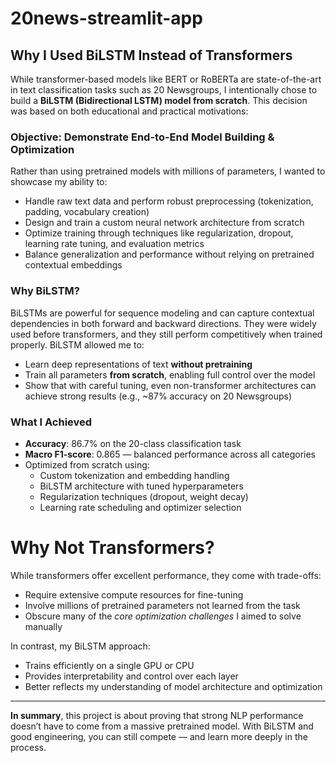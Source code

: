 # 20news-streamlit-app
## Why I Used BiLSTM Instead of Transformers

While transformer-based models like BERT or RoBERTa are state-of-the-art in text classification tasks such as 20 Newsgroups, I intentionally chose to build a **BiLSTM (Bidirectional LSTM) model from scratch**. This decision was based on both educational and practical motivations:

### Objective: Demonstrate End-to-End Model Building & Optimization

Rather than using pretrained models with millions of parameters, I wanted to showcase my ability to:
- Handle raw text data and perform robust preprocessing (tokenization, padding, vocabulary creation)
- Design and train a custom neural network architecture from scratch
- Optimize training through techniques like regularization, dropout, learning rate tuning, and evaluation metrics
- Balance generalization and performance without relying on pretrained contextual embeddings

### Why BiLSTM?

BiLSTMs are powerful for sequence modeling and can capture contextual dependencies in both forward and backward directions. They were widely used before transformers, and they still perform competitively when trained properly. BiLSTM allowed me to:

- Learn deep representations of text **without pretraining**
- Train all parameters **from scratch**, enabling full control over the model
- Show that with careful tuning, even non-transformer architectures can achieve strong results (e.g., ~87% accuracy on 20 Newsgroups)

### What I Achieved

- **Accuracy**: 86.7% on the 20-class classification task
- **Macro F1-score**: 0.865 — balanced performance across all categories
- Optimized from scratch using:
  - Custom tokenization and embedding handling
  - BiLSTM architecture with tuned hyperparameters
  - Regularization techniques (dropout, weight decay)
  - Learning rate scheduling and optimizer selection

# Why Not Transformers?

While transformers offer excellent performance, they come with trade-offs:
- Require extensive compute resources for fine-tuning
- Involve millions of pretrained parameters not learned from the task
- Obscure many of the *core optimization challenges* I aimed to solve manually

In contrast, my BiLSTM approach:
- Trains efficiently on a single GPU or CPU
- Provides interpretability and control over each layer
- Better reflects my understanding of model architecture and optimization

---

**In summary**, this project is about proving that strong NLP performance doesn’t have to come from a massive pretrained model. With BiLSTM and good engineering, you can still compete — and learn more deeply in the process.
